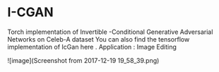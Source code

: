 # I-CGAN
Torch implementation of Invertible -Conditional Generative Adversarial Networks on Celeb-A dataset
You can also find the tensorflow implementation of IcGan here .
Application : Image Editing 

![image](Screenshot from 2017-12-19 19_58_39.png)
